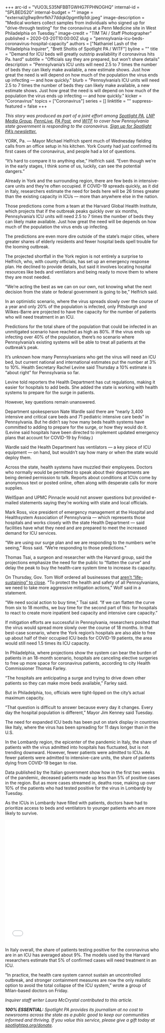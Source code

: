 +++
arc-id = "VUO3LS35NFBBTGWHG7FPHNOGHQ"
internal-id = "SPLBEDS20"
internal-budget = ""
image = "external/g9wp9mrfkh77ddqk0pgmt9p1dr.jpeg"
image-description = "Medical workers collect samples from individuals who signed up for \"drive-through testing\" for the coronavirus at a Penn Medicine site in West Philadelphia on Tuesday."
image-credit = "TIM TAI / Staff Photographer"
published = 2020-03-20T10:00:00Z
slug = "pennsylvania-icu-beds-coronavirus-hospital-capacity"
authors = ["Nathaniel Lash of the Philadelphia Inquirer", "Brett Sholtis of Spotlight PA / WITF"]
byline = ""
title = "Demand for ICU beds will greatly outstrip availability if coronavirus hits Pa. hard"
subtitle = "Officials say they are prepared, but won’t share details"
description = "Pennsylvania’s ICU units will need 2.5 to 7 times the number of beds they can likely make available, a new estimate shows. Just how great the need is will depend on how much of the population the virus ends up infecting — and how quickly."
blurb = "Pennsylvania’s ICU units will need 2.5 to 7 times the number of beds they can likely make available, a new estimate shows. Just how great the need is will depend on how much of the population the virus ends up infecting — and how quickly."
kicker = "Coronavirus"
topics = ["Coronavirus"]
series = []
linktitle = ""
suppress-featured = false
+++

<i>This story was produced as part of a joint effort among </i><a href="https://www.spotlightpa.org/"><i>Spotlight PA</i></a><i>, </i><a href="https://lancasteronline.com/"><i>LNP Media Group</i></a><i>, </i><a href="https://www.pennlive.com/"><i>PennLive</i></a><i>, </i><a href="https://papost.org/"><i>PA Post</i></a><i>, and </i><a href="https://www.witf.org/"><i>WITF</i></a><i> to cover how Pennsylvania state government is responding to the coronavirus. </i><a href="https://www.spotlightpa.org/newsletters"><i>Sign up for Spotlight PA’s newsletter.</i></a>

YORK, Pa. — Mayor Michael Helfrich spent much of Wednesday fielding calls from an office setup in his kitchen. York County had just confirmed its first cases of the coronavirus, and people had a lot of questions.

“It’s hard to compare it to anything else,” Helfrich said. “Even though we’re in the early stages, I think some of us, luckily, can see the potential dangers.”

Already in York and the surrounding region, there are few beds in intensive-care units and they’re often occupied. If COVID-19 spreads quickly, as it did in Italy, researchers estimate the need for beds here will be 26 times greater than the existing capacity in ICUs — more than anywhere else in the nation.

Those predictions come from a team at the Harvard Global Health Institute, which projects that if the outbreak peaks quickly over six months, Pennsylvania’s ICU units will need 2.5 to 7 times the number of beds they can likely make available. Just how great the need will be depends on how much of the population the virus ends up infecting.

The predictions are even more dire outside of the state’s major cities, where greater shares of elderly residents and fewer hospital beds spell trouble for the looming outbreak.

<div data-analytics-viewport="autotune" data-analytics-label="visor-arcgis" id="ICUcounts"
  data-iframe-fallback="https://www.inquirer.com/resizer/ORTQkrqPSCXca2NSc4Uhl9preV8=/1400x932/smart/arc-anglerfish-arc2-prod-pmn.s3.amazonaws.com/public/5FUK4MYNPFH7LD3SAPB6X4O7TQ.jpg"
  data-iframe-fallback-width="320" data-iframe-fallback-height="509.789917082823"
  data-iframe="https://media.inquirer.com/storage/inquirer/projects/innovation/arcgis_iframe/ICUcounts.html"
  data-iframe-height="509.789917082823" data-iframe-resizable></div>
<script type="text/javascript">
  (function() {
    var l2 = function() {
      new pym.Parent('ICUcounts',
                     'https://media.inquirer.com/storage/inquirer/projects/innovation/arcgis_iframe/ICUcounts.html');
    };
    if (typeof(pym) === 'undefined') {
      var h = document.getElementsByTagName('head')[0],
        s = document.createElement('script');
      s.type = 'text/javascript';
      s.src = 'https://pym.nprapps.org/pym.v1.min.js';
      s.onload = l2;
      h.appendChild(s);
    } else {
      l2();
    }
  })();
</script>


The projected shortfall in the York region is not entirely a surprise to Helfrich, who, with county officials, has set up an emergency response plan. He declined to provide details, but said it involves locating hospital resources like beds and ventilators and being ready to move them to where they are most needed.

“We’re acting the best as we can on our own, not knowing what the next decision from the state or federal government is going to be,” Helfrich said.

In an optimistic scenario, where the virus spreads slowly over the course of a year and only 20% of the population is infected, only Pittsburgh and Wilkes-Barre are projected to have the capacity for the number of patients who will need treatment in an ICU.

Predictions for the total share of the population that could be infected in an unmitigated scenario have reached as high as 80%. If the virus ends up infecting over 40% of the population, there’s no scenario where Pennsylvania’s existing systems will be able to treat all patients at the outbreak’s peak.

It’s unknown how many Pennsylvanians who get the virus will need an ICU bed, but current national and international estimates put the number at 3% to 10%. Health Secretary Rachel Levine said Thursday a 10% estimate is “about right” for Pennsylvania so far.



Levine told reporters the Health Department has cut regulations, making it easier for hospitals to add beds. She added the state is working with health systems to prepare for the surge in patients.

However, key questions remain unanswered.

Department spokesperson Nate Wardle said there are “nearly 3,400 intensive and critical care beds and 71 pediatric intensive care beds” in Pennsylvania. But he didn’t say how many beds health systems have committed to adding to prepare for the surge, or how they would do it. (Levine said hospitals have been directed to implement updated emergency plans that account for COVID-19 by Friday.)

Wardle said the Health Department has ventilators — a key piece of ICU equipment — on hand, but wouldn’t say how many or when the state would deploy them.

Across the state, health systems have muzzled their employees. Doctors who normally would be permitted to speak about their departments are being denied permission to talk. Reports about conditions at ICUs come by anonymous text or posted online, often along with desperate calls for more supplies.

WellSpan and UPMC Pinnacle would not answer questions but provided e-mailed statements saying they’re working with state and local officials.

<script src="https://www.spotlightpa.org/embed.js" async></script><div data-spl-embed-version="1" data-spl-src="https://www.spotlightpa.org/embeds/donate/"></div>

Mark Ross, vice president of emergency management at the Hospital and Healthsystem Association of Pennsylvania — which represents those hospitals and works closely with the state Health Department — said facilities have what they need and are prepared to meet the increased demand for ICU services.

“We are using our surge plan and we are responding to the numbers we’re seeing,” Ross said. “We’re responding to those predictions.”

Thomas Tsai, a surgeon and researcher with the Harvard group, said the projections emphasize the need for the public to “flatten the curve” and delay the peak to buy the health-care system time to increase its capacity.

On Thursday, Gov. Tom Wolf ordered all businesses that <a href="https://www.inquirer.com/health/coronavirus/spl/pennsylvania-shutdown-lifesustaining-businesses-tom-wolf-shut-down-20200319.html" target="_blank">aren’t “life-sustaining” to close</a>. "To protect the health and safety of all Pennsylvanians, we need to take more aggressive mitigation actions,” Wolf said in a statement.

“We need social action to buy time,” Tsai said. “If we can flatten the curve from six to 18 months, we buy time for the second part of this: for hospitals to react to create more inpatient bed capacity and intensive care capacity.”

If mitigation efforts are successful in Pennsylvania, researchers posited that the virus would spread more slowly over the course of 18 months. In that best-case scenario, where the York region’s hospitals are also able to free up about half of their occupied ICU beds for COVID-19 patients, the area would still need 1.5 times its ICU capacity.

In Philadelphia, where projections show the system can bear the burden of patients in an 18-month scenario, hospitals are canceling elective surgeries to free up more space for coronavirus patients, according to city Health Commissioner Thomas Farley.

“The hospitals are anticipating a surge and trying to drive down other patients so they can make more beds available,” Farley said.

But in Philadelphia, too, officials were tight-lipped on the city’s actual maximum capacity.

“That question is difficult to answer because every day it changes. Every day the hospital population is different,” Mayor Jim Kenney said Tuesday.

The need for expanded ICU beds has been put on stark display in countries like Italy, where the virus has been spreading for 11 days longer than in the U.S.

In the Lombardy region, the epicenter of the pandemic in Italy, the share of patients with the virus admitted into hospitals has fluctuated, but is not trending downward. However, fewer patients were admitted to ICUs. As fewer patients were admitted to intensive-care units, the share of patients dying from COVID-19 began to rise.

Data published by the Italian government show how in the first two weeks of the pandemic, deceased patients made up less than 5% of positive cases in the region. But as more cases streamed in, deaths rose, making up over 10% of the patients who had tested positive for the virus in Lombardy by Tuesday.

As the ICUs in Lombardy have filled with patients, doctors have had to prioritize access to beds and ventilators to younger patients who are more likely to survive.

<iframe title="In Italy's Lombardy region, deaths on the rise, patients less likely to receive intensive care" aria-label="Interactive line chart" id="datawrapper-chart-63Vbx" src="//datawrapper.dwcdn.net/63Vbx/1/" scrolling="no" frameborder="0" style="width: 0; min-width: 100% !important; border: none;" height="400"></iframe><script type="text/javascript">!function(){"use strict";window.addEventListener("message",function(a){if(void 0!==a.data["datawrapper-height"])for(var e in a.data["datawrapper-height"]){var t=document.getElementById("datawrapper-chart-"+e)||document.querySelector("iframe[src*='"+e+"']");t&&(t.style.height=a.data["datawrapper-height"][e]+"px")}})}();
</script>

In Italy overall, the share of patients testing positive for the coronavirus who are in an ICU has averaged about 9%. The models used by the Harvard researchers estimate that 5% of confirmed cases will need treatment in an ICU.

“In practice, the health care system cannot sustain an uncontrolled outbreak, and stronger containment measures are now the only realistic option to avoid the total collapse of the ICU system,” wrote a group of Milan-based doctors on Friday.

<i>Inquirer staff writer Laura McCrystal contributed to this article.</i>

<i><b>100% ESSENTIAL:</b></i><i> Spotlight PA provides its journalism at no cost to newsrooms across the state as a public good to keep our communities informed and thriving. If you value this service, please give a gift today at </i><a href="https://www.spotlightpa.org/donate"><i>spotlightpa.org/donate</i></a><i>.</i>
